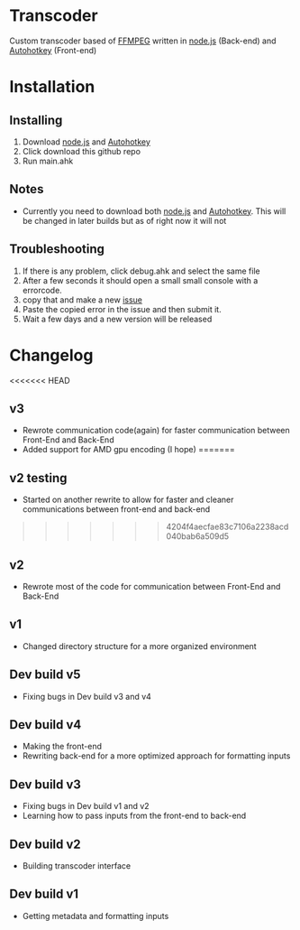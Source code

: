 # Transcoder
Custom transcoder based of [FFMPEG](https://ffmpeg.org/) written in
[node.js](https://nodejs.org/en/) (Back-end) and [Autohotkey](https://www.autohotkey.com/) (Front-end)

# Installation
## Installing
1. Download [node.js](https://nodejs.org/en/) and [Autohotkey](https://www.autohotkey.com/)
2. Click download this github repo
3. Run main.ahk

## Notes
- Currently you need to download both [node.js](https://nodejs.org/en/) and [Autohotkey](https://www.autohotkey.com/). This will be changed in later builds but as of right now it will not
## Troubleshooting
1. If there is any problem, click debug.ahk and select the same file
2. After a few seconds it should open a small small console with a errorcode.
3. copy that and make a new [issue](https://github.com/MierenManz/ahktrans/issues/new)
4. Paste the copied error in the issue and then submit it.
5. Wait a few days and a new version will be released
# Changelog
<<<<<<< HEAD
## v3
- Rewrote communication code(again) for faster communication between Front-End and Back-End
- Added support for AMD gpu encoding (I hope)
=======
## v2 testing
- Started on another rewrite to allow for faster and cleaner communications between front-end and back-end
>>>>>>> 4204f4aecfae83c7106a2238acd040bab6a509d5
## v2
- Rewrote most of the code for communication between Front-End and Back-End
## v1
- Changed directory structure for a more organized environment
## Dev build v5
- Fixing bugs in Dev build v3 and v4
## Dev build v4
- Making the front-end
- Rewriting back-end for a more optimized approach for formatting inputs
## Dev build v3
- Fixing bugs in Dev build v1 and v2
- Learning how to pass inputs from the front-end to back-end
## Dev build v2
- Building transcoder interface
## Dev build v1
- Getting metadata and formatting inputs
